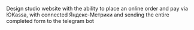 Design studio website with the ability to place an online order and pay via 
ЮKassa, with connected Яндекс-Метрики and sending the entire completed form to the telegram bot
